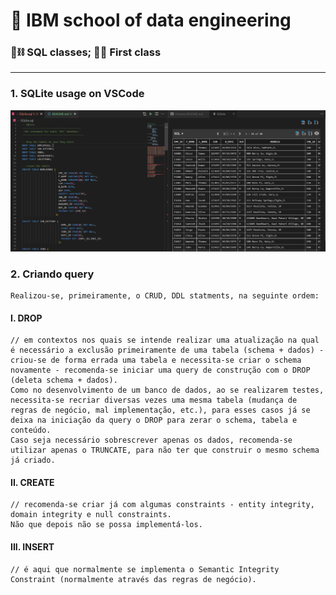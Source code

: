 # :robot: IBM school of data engineering 
### :game_die::chains: SQL classes; :man_technologist: First class

***

### 1. SQLite usage on VSCode
![imagem-1](./images/1.png)

### 2. Criando query
    Realizou-se, primeiramente, o CRUD, DDL statments, na seguinte ordem:
#### I. DROP 
    // em contextos nos quais se intende realizar uma atualização na qual é necessário a exclusão primeiramente de uma tabela (schema + dados) - criou-se de forma errada uma tabela e necessita-se criar o schema novamente - recomenda-se iniciar uma query de construção com o DROP (deleta schema + dados). 
    Como no desenvolvimento de um banco de dados, ao se realizarem testes, necessita-se recriar diversas vezes uma mesma tabela (mudança de regras de negócio, mal implementação, etc.), para esses casos já se deixa na iniciação da query o DROP para zerar o schema, tabela e conteúdo.
    Caso seja necessário sobrescrever apenas os dados, recomenda-se utilizar apenas o TRUNCATE, para não ter que construir o mesmo schema já criado.
#### II. CREATE
    // recomenda-se criar já com algumas constraints - entity integrity, domain integrity e null constraints.
    Não que depois não se possa implementá-los.
#### III. INSERT
    // é aqui que normalmente se implementa o Semantic Integrity Constraint (normalmente através das regras de negócio).